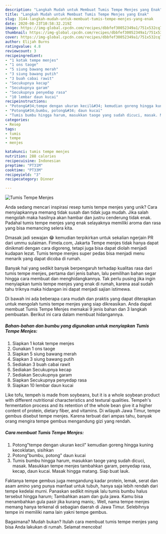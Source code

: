 ```yaml
---
description: "Langkah Mudah untuk Membuat Tumis Tempe Menjes yang Enak"
title: "Langkah Mudah untuk Membuat Tumis Tempe Menjes yang Enak"
slug: 3144-langkah-mudah-untuk-membuat-tumis-tempe-menjes-yang-enak
date: 2020-08-23T10:58:32.219Z
image: https://img-global.cpcdn.com/recipes/dbbfef30052349a1/751x532cq70/tumis-tempe-menjes-foto-resep-utama.jpg
thumbnail: https://img-global.cpcdn.com/recipes/dbbfef30052349a1/751x532cq70/tumis-tempe-menjes-foto-resep-utama.jpg
cover: https://img-global.cpcdn.com/recipes/dbbfef30052349a1/751x532cq70/tumis-tempe-menjes-foto-resep-utama.jpg
author: Elijah Burns
ratingvalue: 4.8
reviewcount: 3
recipeingredient:
- "1 kotak tempe menjes"
- "1 ons taoge"
- "5 siung bawang merah"
- "3 siung bawang putih"
- "3 buah cabai rawit"
- "Secukupnya kecap"
- "Secukupnya garam"
- "Secukupnya penyedap rasa"
- "10 lembar daun kucai"
recipeinstructions:
- "Potong&#34;tempe dengan ukuran kecil&#34; kemudian goreng hingga kuning kecoklatan, sisihkan"
- "Potong&#34;bumbu, potong&#34; daun kucai"
- "Tumis bumbu hingga harum, masukkan taoge yang sudah dicuci, masak. Masukkan tempe menjes tambahkan garam, penyedap rasa, kecap, daun kucai. Masak hingga matang. Siap buat lauk."
categories:
- Resep
tags:
- tumis
- tempe
- menjes

katakunci: tumis tempe menjes 
nutrition: 288 calories
recipecuisine: Indonesian
preptime: "PT31M"
cooktime: "PT33M"
recipeyield: "3"
recipecategory: Dinner

---
```



![Tumis Tempe Menjes](https://img-global.cpcdn.com/recipes/dbbfef30052349a1/751x532cq70/tumis-tempe-menjes-foto-resep-utama.jpg)

Anda sedang mencari inspirasi resep tumis tempe menjes yang unik? Cara menyiapkannya memang tidak susah dan tidak juga mudah. Jika salah mengolah maka hasilnya akan hambar dan justru cenderung tidak enak. Padahal tumis tempe menjes yang enak selayaknya memiliki aroma dan rasa yang bisa memancing selera kita.

Dmasak jadi sewajan 😂 kemudian terpikirkan untuk sekalian ngerjain PR dari ummu sulaiman. Fimela.com, Jakarta Tempe menjes tidak hanya dapat dinikmati dengan cara digoreng, tetapi juga bisa dapat diolah menjadi kudapan lezat. Tumis tempe menjes super pedas bisa menjadi menu menarik yang dapat dicoba di rumah.

Banyak hal yang sedikit banyak berpengaruh terhadap kualitas rasa dari tumis tempe menjes, pertama dari jenis bahan, lalu pemilihan bahan segar hingga cara membuat dan menghidangkannya. Tak perlu pusing jika ingin menyiapkan tumis tempe menjes yang enak di rumah, karena asal sudah tahu triknya maka hidangan ini dapat menjadi sajian istimewa.


Di bawah ini ada beberapa cara mudah dan praktis yang dapat diterapkan untuk mengolah tumis tempe menjes yang siap dikreasikan. Anda dapat membuat Tumis Tempe Menjes memakai 9 jenis bahan dan 3 langkah pembuatan. Berikut ini cara dalam membuat hidangannya.

<!--inarticleads1-->

##### Bahan-bahan dan bumbu yang digunakan untuk menyiapkan Tumis Tempe Menjes:

1. Siapkan 1 kotak tempe menjes
1. Gunakan 1 ons taoge
1. Siapkan 5 siung bawang merah
1. Siapkan 3 siung bawang putih
1. Sediakan 3 buah cabai rawit
1. Sediakan Secukupnya kecap
1. Sediakan Secukupnya garam
1. Siapkan Secukupnya penyedap rasa
1. Siapkan 10 lembar daun kucai


Like tofu, tempeh is made from soybeans, but it is a whole soybean product with different nutritional characteristics and textural qualities. Tempeh&#39;s fermentation process and its retention of the whole bean give it a higher content of protein, dietary fiber, and vitamins. Di wilayah Jawa Timur, tempe gembus disebut tempe menjes. Karena terbuat dari ampas tahu, banyak orang mengira tempe gembus mengandung gizi yang rendah. 

<!--inarticleads2-->

##### Cara membuat Tumis Tempe Menjes:

1. Potong&#34;tempe dengan ukuran kecil&#34; kemudian goreng hingga kuning kecoklatan, sisihkan
1. Potong&#34;bumbu, potong&#34; daun kucai
1. Tumis bumbu hingga harum, masukkan taoge yang sudah dicuci, masak. Masukkan tempe menjes tambahkan garam, penyedap rasa, kecap, daun kucai. Masak hingga matang. Siap buat lauk.


Faktanya tempe gembus juga mengandung kadar protein, lemak, serat dan asam amino yang punya manfaat untuk tubuh, hanya saja lebih rendah dari tempe kedelai murni. Panaskan sedikit minyak lalu tumis bumbu halus tersebut hingga harum; Tambahkan asam dan gula jawa. Kamu bisa menambahkan gula pasir jika kurang manis;. Well, nama tempe menjes memang hanya terkenal di sebagian daerah di Jawa Timur. Selebihnya tempe ini memiliki nama lain yakni tempe gembus. 

Bagaimana? Mudah bukan? Itulah cara membuat tumis tempe menjes yang bisa Anda lakukan di rumah. Selamat mencoba!
